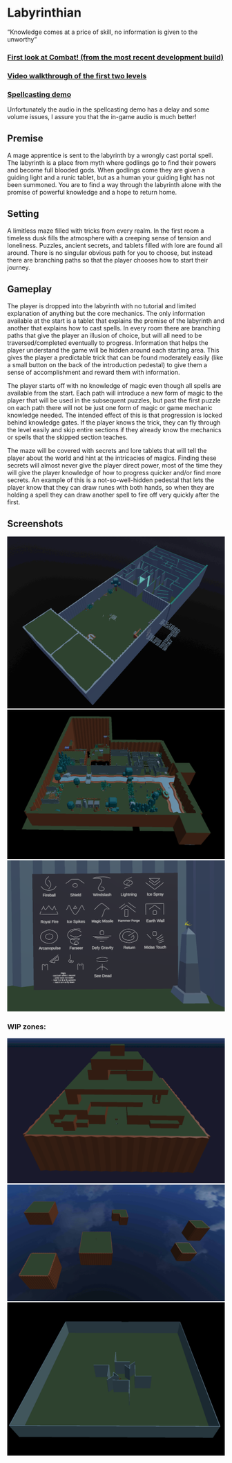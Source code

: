 # Labyrinthian 
“Knowledge comes at a price of skill, no information is given to the unworthy” 

### [First look at Combat! (from the most recent development build)](https://drive.google.com/file/d/1BV1-XuEmsrxDXvtg4RC3rzKAzQFefZKq/view?usp=sharing) ###
### [Video walkthrough of the first two levels](https://drive.google.com/file/d/1mNEqmbB7N3NgcfvjMQDKSJ-hcn0eGVX3/view?usp=sharing) ###
### [Spellcasting demo](https://drive.google.com/file/d/1jE3I2p1PMfhViooRWt6XInkQ_wLuQmcu/view?usp=sharing) ###
Unfortunately the audio in the spellcasting demo has a delay and some volume issues, I assure you that the in-game audio is much better! 


## Premise ##
A mage apprentice is sent to the labyrinth by a wrongly cast portal spell. The labyrinth is a place from myth where godlings go to find their powers and become full blooded gods. When godlings come they are given a guiding light and a runic tablet, but as a human your guiding light has not been summoned. You are to find a way through the labyrinth alone with the promise of powerful knowledge and a hope to return home.

## Setting ##
A limitless maze filled with tricks from every realm. In the first room a timeless dusk fills the atmosphere with a creeping sense of tension and loneliness. Puzzles, ancient secrets, and tablets filled with lore are found all around. There is no singular obvious path for you to choose, but instead there are branching paths so that the player chooses how to start their journey.

## Gameplay ##
The player is dropped into the labyrinth with no tutorial and limited explanation of anything but the core mechanics. The only information available at the start is a tablet that explains the premise of the labyrinth and another that explains how to cast spells. In every room there are branching paths that give the player an illusion of choice, but will all need to be traversed/completed eventually to progress. Information that helps the player understand the game will be hidden around each starting area. This gives the player a predictable trick that can be found moderately easily (like a small button on the back of the introduction pedestal) to give them a sense of accomplishment and reward them with information.

The player starts off with no knowledge of magic even though all spells are available from the start. Each path will introduce a new form of magic to the player that will be used in the subsequent puzzles, but past the first puzzle on each path there will not be just one form of magic or game mechanic knowledge needed. The intended effect of this is that progression is locked behind knowledge gates. If the player knows the trick, they can fly through the level easily and skip entire sections if they already know the mechanics or spells that the skipped section teaches.

The maze will be covered with secrets and lore tablets that will tell the player about the world and hint at the intricacies of magics. Finding these secrets will almost never give the player direct power, most of the time they will give the player knowledge of how to progress quicker and/or find more secrets. An example of this is a not-so-well-hidden pedestal that lets the player know that they can draw runes with both hands, so when they are holding a spell they can draw another spell to fire off very quickly after the first.



## Screenshots ##
![Starting room of the Labyrinth](Images/FirstZone2.PNG)
![First zone of the Elemental Path](Images/ElementalZone0.PNG)
![Table of Spells](Images/Spells.PNG)

### WIP zones: ###
![First zone of the Arcane Path](Images/ArcaneZone0.PNG)
![First zone of the Mortal Path](Images/MortalZone0.PNG)
![First zone of the Planar Path](Images/PlanarZone0.PNG)
